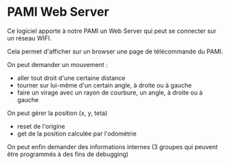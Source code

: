 # PAMI Web Server

Ce logiciel apporte à notre PAMI un Web Server qui peut se connecter sur un réseau WIFI.

Cela permet d'afficher sur un browser une page de télécommande du PAMI.

On peut demander un mouvement :
- aller tout droit d'une certaine distance
- tourner sur lui-même d'un certain angle, à droite ou à gauche
- faire un virage avec un rayon de courbure, un angle, à droite ou à gauche

On peut gérer la position (x, y, teta)
- reset de l'origine
- get de la position calculée par l'odométrie

On peut enfin demander des informations internes (3 groupes qui peuvent être programmés à des fins de debugging)

